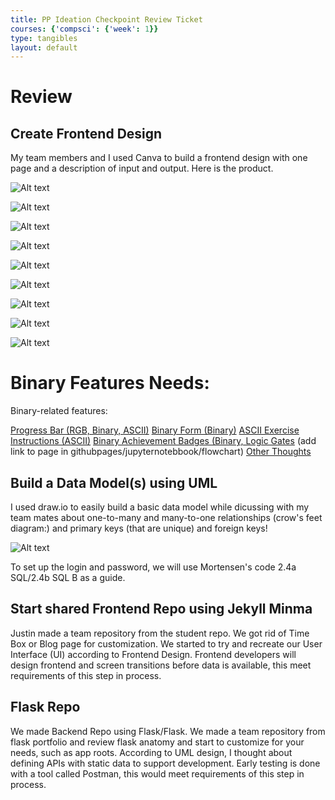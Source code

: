```yaml
---
title: PP Ideation Checkpoint Review Ticket
courses: {'compsci': {'week': 1}}
type: tangibles
layout: default
---
```

# Review

## Create Frontend Design
My team members and I used Canva to build a frontend design with one page and a description of input and output.  Here is the product.

![Alt text](/Nighthawk-Pages/images/CreateUserPage.png)

![Alt text](/Nighthawk-Pages/images/SleepTracker.png)

![Alt text](/Nighthawk-Pages/images/StressTracker.png)

![Alt text](/Nighthawk-Pages/images/WaterTracker.png)

![Alt text](/Nighthawk-Pages/images/Login.png)


![Alt text](/Nighthawk-Pages/images/ExerciseTracker.png)

![Alt text](/Nighthawk-Pages/images/FoodTracker.png)

![Alt text](/Nighthawk-Pages/images/HomePage.png)

![Alt text](/Nighthawk-Pages/images/InformationalPage.png)


# Binary Features Needs:
Binary-related features:

[Progress Bar (RGB, Binary, ASCII)](https://ikan2025.github.io/Nighthawk-Pages//2023/11/21/ProgressBar_IPYNB_2_.html)
[Binary Form (Binary)](https://ikan2025.github.io/Nighthawk-Pages//2023/11/21/BinaryForm_IPYNB_2_.html)
[ASCII Exercise Instructions (ASCII)](https://ikan2025.github.io/Nighthawk-Pages//2023/08/29/ASCIIInstructions_IPYNB_2_.html)
[Binary Achievement Badges (Binary, Logic Gates](https://ikan2025.github.io/Nighthawk-Pages//2023/11/27/BinaryBadge_IPYNB_2_.html)
(add link to page in githubpages/jupyternotebbook/flowchart)
[Other Thoughts](https://ikan2025.github.io/Nighthawk-Pages//2023/11/29/OtherBinaryFeatures_IPYNB_2_.html)




## Build a Data Model(s) using UML
I used draw.io to easily build a basic data model while dicussing with my team mates about one-to-many and many-to-one relationships (crow's feet diagram:) and primary keys (that are unique) and foreign keys!

![Alt text](/Nighthawk-Pages/images/datamodel.png)

To set up the login and password, we will use Mortensen's code 2.4a SQL/2.4b SQL B as a guide.

## Start shared Frontend Repo using  Jekyll Minma
Justin made a team repository from the student repo.  We got rid of Time Box or Blog page for customization. We started to try and recreate our  User Interface (UI) according to Frontend Design. Frontend developers will design frontend and screen transitions before data is available, this meet requirements of this step in process.

## Flask Repo
We made  Backend Repo using Flask/Flask. We made a team repository from flask portfolio and review flask anatomy and start to customize for your needs, such as app roots.   According to UML design, I thought about defining APIs with static data to support development. Early testing is done with a tool called Postman, this would meet requirements of this step in process.


